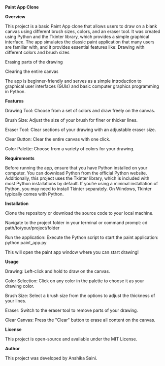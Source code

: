 **Paint App Clone**

**Overview**

This project is a basic Paint App clone that allows users to draw on a blank canvas using different brush sizes, colors, and an eraser tool. It was created using Python and the Tkinter library, which provides a simple graphical interface.
The app simulates the classic paint application that many users are familiar with, and it provides essential features like:
Drawing with different colors and brush sizes

Erasing parts of the drawing

Clearing the entire canvas

The app is beginner-friendly and serves as a simple introduction to graphical user interfaces (GUIs) and basic computer graphics programming in Python.


**Features**

Drawing Tool: Choose from a set of colors and draw freely on the canvas.

Brush Size: Adjust the size of your brush for finer or thicker lines.

Eraser Tool: Clear sections of your drawing with an adjustable eraser size.

Clear Button: Clear the entire canvas with one click.

Color Palette: Choose from a variety of colors for your drawing.



**Requirements**

Before running the app, ensure that you have Python installed on your computer. You can download Python from the official Python website.
Additionally, this project uses the Tkinter library, which is included with most Python installations by default. If you’re using a minimal installation of Python, you may need to install Tkinter separately. On Windows, Tkinter typically comes with Python.

**Installation**

Clone the repository or download the source code to your local machine.

Navigate to the project folder in your terminal or command prompt:
          cd path/to/your/project/folder
          
Run the application: Execute the Python script to start the paint application:
          python paint_app.py
          
This will open the paint app window where you can start drawing!


**Usage**

Drawing: Left-click and hold to draw on the canvas.

Color Selection: Click on any color in the palette to choose it as your drawing color.

Brush Size: Select a brush size from the options to adjust the thickness of your lines.

Eraser: Switch to the eraser tool to remove parts of your drawing.

Clear Canvas: Press the "Clear" button to erase all content on the canvas.


**License**

This project is open-source and available under the MIT License.


**Author**

This project was developed by Anshika Saini.
